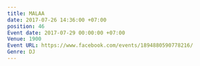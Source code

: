```yaml
---
title: MALAA
date: 2017-07-26 14:36:00 +07:00
position: 46
Event date: 2017-07-29 00:00:00 +07:00
Venue: 1900
Event URL: https://www.facebook.com/events/1894880590778216/
Genre: DJ
---
```



